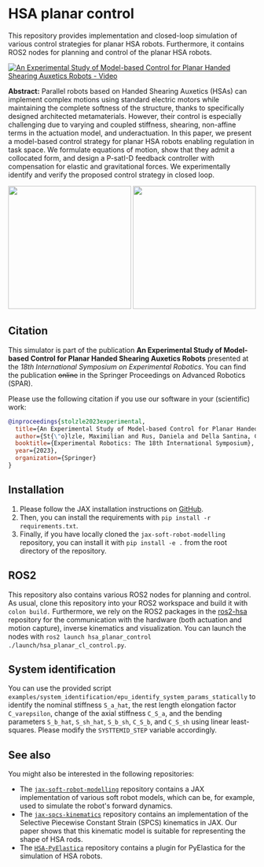 # HSA planar control

This repository provides implementation and closed-loop simulation of various control strategies for planar HSA robots.
Furthermore, it contains ROS2 nodes for planning and control of the planar HSA robots.

[![An Experimental Study of Model-based Control for Planar Handed Shearing Auxetics Robots - Video](https://img.youtube.com/vi/7PgKnE_MOsY/0.jpg)](https://www.youtube.com/watch?v=7PgKnE_MOsY)

**Abstract:**
Parallel robots based on Handed Shearing Auxetics (HSAs) can implement complex motions using standard electric motors while maintaining the complete softness of the structure, thanks to specifically designed architected metamaterials.
However, their control is especially challenging due to varying and coupled stiffness, shearing, non-affine terms in the actuation model, and underactuation. In this paper, we present a model-based control strategy for planar HSA robots enabling regulation in task space. We formulate equations of motion, show that they admit a collocated form, and design a P-satI-D feedback controller with compensation for elastic and gravitational forces. We experimentally identify and verify the proposed control strategy in closed loop.

<img src="assets/20231019_081703_overlayed_300x.gif" width="250"/>
<img src="assets/20231019_083240_overlayed_600x.gif" width="250"/>

## Citation

This simulator is part of the publication **An Experimental Study of Model-based Control
for Planar Handed Shearing Auxetics Robots** presented at the _18th International Symposium on Experimental Robotics_. 
You can find the publication ~~online~~ in the Springer Proceedings on Advanced Robotics (SPAR).

Please use the following citation if you use our software in your (scientific) work:

```bibtex
@inproceedings{stolzle2023experimental,
  title={An Experimental Study of Model-based Control for Planar Handed Shearing Auxetics Robots},
  author={St{\"o}lzle, Maximilian and Rus, Daniela and Della Santina, Cosimo},
  booktitle={Experimental Robotics: The 18th International Symposium},
  year={2023},
  organization={Springer}
}
```

## Installation

1. Please follow the JAX installation instructions on [GitHub](https://github.com/google/jax).
2. Then, you can install the requirements with `pip install -r requirements.txt`. 
3. Finally, if you have locally cloned the `jax-soft-robot-modelling` repository, you can install it with `pip install -e .` from the root directory of the repository.

## ROS2

This repository also contains various ROS2 nodes for planning and control. 
As usual, clone this repository into your ROS2 workspace and build it with `colon build.`
Furthermore, we rely on the ROS2 packages in the [ros2-hsa](https://github.com/tud-phi/ros2-hsa) repository for the communication with the hardware (both actuation and motion capture), inverse kinematics and visualization.
You can launch the nodes with `ros2 launch hsa_planar_control ./launch/hsa_planar_cl_control.py`.

## System identification

You can use the provided script `examples/system_identification/epu_identify_system_params_statically` to identify the nominal stiffness `S_a_hat`, the rest length elongation factor `C_varepsilon`, change of the axial stiffness `C_S_a`, and the bending parameters `S_b_hat`, `S_sh_hat`, `S_b_sh`, `C_S_b`, and `C_S_sh` using linear least-squares. Please modify the `SYSTTEMID_STEP` variable accordingly.

## See also

You might also be interested in the following repositories:
 - The [`jax-soft-robot-modelling`](https://github.com/tud-phi/jax-soft-robot-modelling) repository contains a JAX implementation 
 of various soft robot models, which can be, for example, used to simulate the robot's forward dynamics.
 - The [`jax-spcs-kinematics`](https://github.com/tud-phi/jax-spcs-kinematics) repository contains an implementation
 of the Selective Piecewise Constant Strain (SPCS) kinematics in JAX. Our paper shows that this kinematic 
model is suitable for representing the shape of HSA rods.
 - The [`HSA-PyElastica`](https://github.com/tud-phi/HSA-PyElastica) repository contains a plugin for PyElastica
for the simulation of HSA robots.
